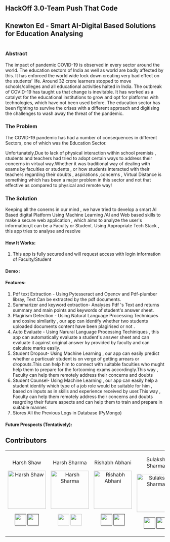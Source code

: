 ## HackOff 3.0-Team Push That Code

## Knewton Ed - Smart AI-Digital Based Solutions for Education Analysing
<img src="">


### Abstract

The impact of pandemic COVID-19 is observed in every sector around the world. The education sectors of India as well as world are badly affected by this. It has enforced the world wide lock down creating very bad effect on the students’ life. Around 32 crore learners stopped to move schools/colleges and all educational activities halted in India. The outbreak of COVID-19 has taught us that change is inevitable. It has worked as a catalyst for the educational institutions to grow and opt for platforms with technologies, which have not been used before. The education sector has been fighting to survive the crises with a different approach and digitising the challenges to wash away the threat of the pandemic. 

### The Problem
The COVID-19 pandemic has had a number of consequences in different Sectors, one of which was the Education Sector.

Unfortunately,Due to lack of physical interaction within school premisis , students and teachers had tried to adopt certain ways to address their concerns in virtual way.Whether it was traditional way of dealing with exams by faculties or students , or how students interacted with their teachers regarding their doubts , aspirations ,concerns , Virtual Distance is something which has been a major problem in this sector and not that effective as compared to physical and remote way!

### The Solution
Keeping all the conerns in our mind , we have tried to develop a smart AI Based digital Platform Using Machine Learning /AI and Web based skills to make a secure web application , which aims to analyze the user's information,it can be a Faculty or Student. Using Appropriate Tech Stack , this app tries to analyse and resolve

#### How It Works:
  1. This app is fully secured and will request access with login information of Faculty/Student
     
#### Demo :


#### Features:

  1. Pdf text Extraction - Using Pytesseract and Opencv and Pdf-plumber libray, Text Can be extracted by the pdf documents.
  2. Summarizer and keyword extraction- Analyses Pdf 's Text and returns summary and main points and keywords of student's answer sheet.
  3. Plagirism Detection - Using Natural Language Processing Techniques and cosine similarity , our app can identify whether two students uploaded documents content have been plagirised or not .
  4. Auto Evaluate  - Using Narural Language Processing Techiniques , this app can automatically evaluate a student's answer sheet and can evaluate it against original answer ky provided by faculty and can calculate marks easily. 
  5. Student Dropout- Using Machine Learning , our app can easily predict whether a particualr student is on verge of getting arrears or dropouts.This can help him to connect with suitable faculties who mught help them to prepare for the fortcoming exams accordingly.This way , Faculty can help them remotely address their concerns and doubts
   5. Student Counsel- Using Machine Learning , our app can easily help a student identify which type of a job role would be suitable for him , based on inputs as in skills and experience received by user.This way , Faculty can help them remotely address their concerns and doubts reagrding their future aspects and can help them to train and prepare in suitable manner.
  6. Stores All the Previous Logs in Database (PyMongo)
 
#### Future Prospects (Tentatively):

  
  
  ## Contributors

<table>
<tr align="center">

<td>

Harsh Shaw

<p align="center">
<img src = ""  height="120" alt="Harsh Shaw">
</p>
<p align="center">
<a href = ""><img src = "http://www.iconninja.com/files/241/825/211/round-collaboration-social-github-code-circle-network-icon.svg" width="36" height = "36"/></a>
<a href = "">
<img src = "http://www.iconninja.com/files/863/607/751/network-linkedin-social-connection-circular-circle-media-icon.svg" width="36" height="36"/>
</a>
</p>
</td>


<td>

Harsh Sharma

<p align="center">
<img src = ""  height="120" alt="Harsh Sharma">
</p>
<p align="center">
<a href = "https://github.com/harshgeek4coder"><img src = "http://www.iconninja.com/files/241/825/211/round-collaboration-social-github-code-circle-network-icon.svg" width="36" height = "36"/></a>
<a href = "https://www.linkedin.com/in/harsh-sharma-484a4ab6/">
<img src = "http://www.iconninja.com/files/863/607/751/network-linkedin-social-connection-circular-circle-media-icon.svg" width="36" height="36"/>
</a>
</p>
</td>


<td>

Rishabh Abhani

<p align="center">
<img src = ""  height="120" alt="Rishabh Abhani">
</p>
<p align="center">
<a href = ""><img src = "http://www.iconninja.com/files/241/825/211/round-collaboration-social-github-code-circle-network-icon.svg" width="36" height = "36"/></a>
<a href = "">
<img src = "http://www.iconninja.com/files/863/607/751/network-linkedin-social-connection-circular-circle-media-icon.svg" width="36" height="36"/>
</a>
</p>
</td>

<td>

Sulaksh Sharma

<p align="center">
<img src = ""  height="120" alt="Sulaksh Sharma">
</p>
<p align="center">
<a href = ""><img src = "http://www.iconninja.com/files/241/825/211/round-collaboration-social-github-code-circle-network-icon.svg" width="36" height = "36"/></a>
<a href = "">
<img src = "http://www.iconninja.com/files/863/607/751/network-linkedin-social-connection-circular-circle-media-icon.svg" width="36" height="36"/>
</a>
</p>
</td>



<td>

Preetam Sarkar

<p align="center">
<img src = "  height="120" alt="Preetam Sarkar">
</p>
<p align="center">
<a href = ""><img src = "http://www.iconninja.com/files/241/825/211/round-collaboration-social-github-code-circle-network-icon.svg" width="36" height = "36"/></a>
<a href = "">
<img src = "http://www.iconninja.com/files/863/607/751/network-linkedin-social-connection-circular-circle-media-icon.svg" width="36" height="36"/>
</a>
</p>
</td>


  </table>
</tr>
  </table>
  
  
